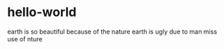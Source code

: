 # hello-world
earth is so beautiful because of the nature 
earth is ugly due to man miss use of nture
